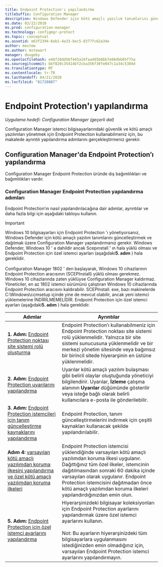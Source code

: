 ```yaml
---
title: Endpoint Protection'ı yapılandırma
titleSuffix: Configuration Manager
description: Windows Defender için kötü amaçlı yazılım tanımlarını güncelleştirmek ve dağıtmak üzere Configuration Manager ayarlamayı öğrenin.
ms.date: 03/22/2018
ms.prod: configuration-manager
ms.technology: configmgr-protect
ms.topic: conceptual
ms.assetid: e63f2394-6eb1-4a33-bec5-8377fc62a34e
author: mestew
ms.author: mstewart
manager: dougeby
ms.openlocfilehash: e48f20dd56f445a10faa485b8bb7e86dbb05f75a
ms.sourcegitcommit: bbf820c35414bf2cba356f30fe047c1a34c5384d
ms.translationtype: MT
ms.contentlocale: tr-TR
ms.lasthandoff: 04/21/2020
ms.locfileid: "81720887"
---
```

# <a name="configure-endpoint-protection"></a>Endpoint Protection'ı yapılandırma

*Uygulama hedefi: Configuration Manager (geçerli dal)*

Configuration Manager istemci bilgisayarlarındaki güvenlik ve kötü amaçlı yazılımları yönetmek için Endpoint Protection kullanabilmeniz için, bu makalede ayrıntılı yapılandırma adımlarını gerçekleştirmeniz gerekir.  

## <a name="how-to-configure-endpoint-protection-in-configuration-manager"></a>Configuration Manager'da Endpoint Protection’ı yapılandırma  
 Configuration Manager Endpoint Protection üründe dış bağımlılıkları ve bağımlılıkları vardır.  

### <a name="steps-to-configure-endpoint-protection-in-configuration-manager"></a>Configuration Manager Endpoint Protection yapılandırma adımları  
 Endpoint Protection’ın nasıl yapılandırılacağına dair adımlar, ayrıntılar ve daha fazla bilgi için aşağıdaki tabloyu kullanın.  

> [!IMPORTANT]  
>  Windows 10 bilgisayarları için Endpoint Protection 'ı yönetiyorsanız, Windows Defender için kötü amaçlı yazılım tanımlarını güncelleştirmek ve dağıtmak üzere Configuration Manager yapılandırmanız gerekir. Windows Defender, Windows 10 ' a dahildir ancak Scepınstall ' ın hala yüklü olması ve Endpoint Protection için özel istemci ayarları (aşağıdaki**5. adım** ) hala gereklidir. </br> </br>
> Configuration Manager 1802 ' den başlayarak, Windows 10 cihazlarının Endpoint Protection aracısının (SCEPInstall) yüklü olması gerekmez. Windows 10 cihazlarında zaten yüklüyse Configuration Manager kaldırmaz. Yöneticiler, en az 1802 istemci sürümünü çalıştıran Windows 10 cihazlarında Endpoint Protection aracısını kaldırabilir. SCEPInstall. exe, bazı makinelerde C:\Windows\ccmsetup içinde yine de mevcut olabilir, ancak yeni istemci yüklemelerine İNDİRİLMEMELİDİR. Endpoint Protection için özel istemci ayarları (aşağıdaki**5. adım** ) hala gereklidir. <!--503654-->

|Adımlar|Ayrıntılar|  
|-----------|-------------|  
|**1. Adım:** [Endpoint Protection noktası site sistemi rolü oluşturma](endpoint-protection-site-role.md)|Endpoint Protection’ı kullanabilmeniz için Endpoint Protection noktası site sistemi rolü yüklenmelidir. Yalnızca bir site sistemi sunucusuna yüklenmelidir ve bir merkezi yönetim sitesinde veya bağımsız bir birincil sitede hiyerarşinin en üstüne yüklenmelidir. |  
|**2. Adım:** [Endpoint Protection uyarılarını yapılandırma](endpoint-configure-alerts.md)|Uyarılar kötü amaçlı yazılım bulaşması gibi belirli olaylar oluştuğunda yöneticiyi bilgilendirir. Uyarılar, **İzleme** çalışma alanının **Uyarılar** düğümünde gösterilir veya isteğe bağlı olarak belirli kullanıcılara e-posta ile gönderilebilir. |  
|**3. Adım:** [Endpoint Protection istemcileri için tanım güncelleştirme kaynaklarını yapılandırma](endpoint-definition-updates.md)|Endpoint Protection, tanım güncelleştirmelerini indirmek için çeşitli kaynakları kullanacak şekilde yapılandırılabilir. |  
|**Adım 4:** [varsayılan kötü amaçlı yazılımdan koruma ilkesini yapılandırma ve özel kötü amaçlı yazılımdan koruma ilkeleri](endpoint-antimalware-policies.md)|Endpoint Protection istemcisi yüklendiğinde varsayılan kötü amaçlı yazılımdan koruma ilkesi uygulanır. Dağıttığınız tüm özel ilkeler, istemcinin dağıtılmasından sonraki 60 dakika içinde varsayılan olarak uygulanır. Endpoint Protection istemcisini dağıtmadan önce kötü amaçlı yazılımdan koruma ilkeleri yapılandırdığınızdan emin olun. |  
|**5. Adım:** [Endpoint Protection için özel istemci ayarlarını yapılandırma](endpoint-protection-configure-client.md)|Hiyerarşinizdeki bilgisayar koleksiyonları için Endpoint Protection ayarlarını yapılandırmak üzere özel istemci ayarlarını kullanın.<br /><br /> Not: Bu ayarların hiyerarşinizdeki tüm bilgisayarlara uygulanmasını istediğinizden emin olmadığınız için, varsayılan Endpoint Protection istemci ayarlarını yapılandırmayın. |  
